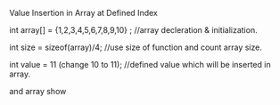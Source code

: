 Value Insertion in Array at Defined Index

int array[] = {1,2,3,4,5,6,7,8,9,10} ; //array decleration & initialization.

int size  = sizeof(array)/4; //use size of function and count array size.

int value = 11 (change 10 to 11); //defined value which will be inserted in array.

and array show
    
